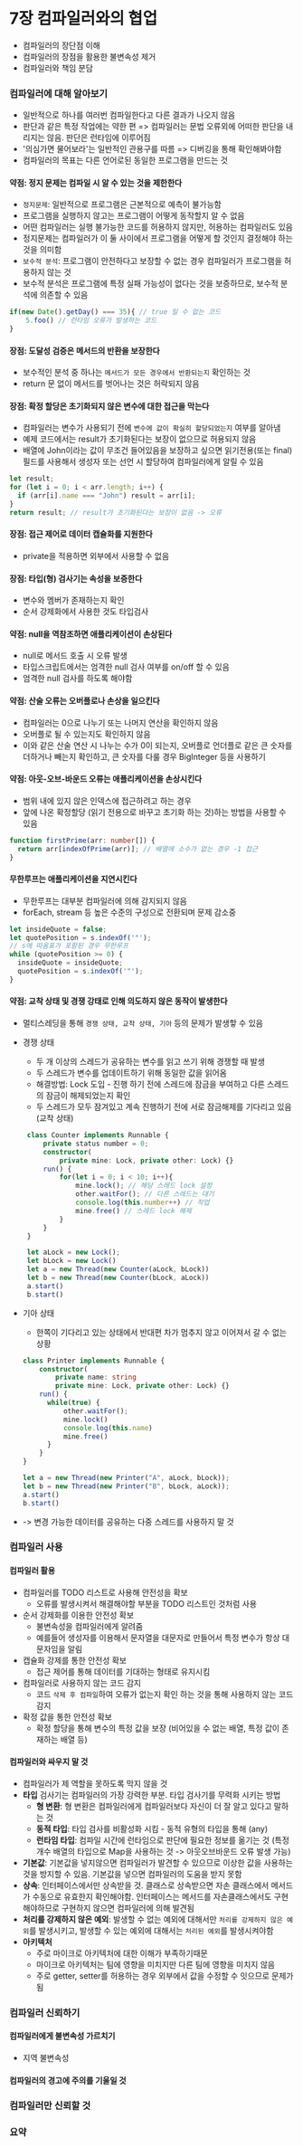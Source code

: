 # 7장 컴파일러와의 협업

- 컴파일러의 장단점 이해
- 컴파일러의 장점을 활용한 불변속성 제거
- 컴파일러와 책임 분담

### 컴파일러에 대해 알아보기

- 일반적으로 하나를 여러번 컴파일한다고 다른 결과가 나오지 않음
- 판단과 같은 특정 작업에는 약한 편 => 컴파일러는 문법 오류외에 어떠한 판단을 내리지는 않음. 판단은 런타임에 이루어짐
- '의심가면 물어보라'는 일반적인 관용구를 따름 => 디버깅을 통해 확인해봐야함
- 컴파일러의 목표는 다른 언어로된 동일한 프로그램을 만드는 것

#### 약점: 정지 문제는 컴파일 시 알 수 있는 것을 제한한다

- `정지문제`: 일반적으로 프로그램은 근본적으로 예측이 불가능함
- 프로그램을 실행하지 않고는 프로그램이 어떻게 동작할지 알 수 없음
- 어떤 컴파일러는 실행 불가능한 코드를 허용하지 않지만, 허용하는 컴파일러도 있음
- 정지문제는 컴파일러가 이 둘 사이에서 프로그램을 어떻게 할 것인지 결정해야 하는 것을 의미함
- `보수적 분석`: 프로그램이 안전하다고 보장할 수 없는 경우 컴파일러가 프로그램을 허용하지 않는 것
- 보수적 분석은 프로그램에 특정 실패 가능성이 없다는 것을 보증하므로, 보수적 분석에 의존할 수 있음

```ts
if(new Date().getDay() === 35){ // true 일 수 없는 코드
    5.foo() // 런타임 오류가 발생하는 코드
}
```

#### 장점: 도달성 검증은 메서드의 반환을 보장한다

- 보수적인 분석 중 하나는 `메서드가 모든 경우에서 반환되는지` 확인하는 것
- return 문 없이 메서드를 벗어나는 것은 허락되지 않음

#### 장점: 확정 할당은 초기화되지 않은 변수에 대한 접근을 막는다

- 컴파일러는 변수가 사용되기 전에 `변수에 값이 확실히 할당되었는지` 여부를 알아냄
- 예제 코드에서는 result가 초기화된다는 보장이 없으므로 허용되지 않음
- 배열에 John이라는 값이 무조건 들어있음을 보장하고 싶으면 읽기전용(또는 final) 필드를 사용해서 생성자 또는 선언 시 할당하여 컴파일러에게 알릴 수 있음

```ts
let result;
for (let i = 0; i < arr.length; i++) {
  if (arr[i].name === "John") result = arr[i];
}
return result; // result가 초기화된다는 보장이 없음 -> 오류
```

#### 장점: 접근 제어로 데이터 캡슐화를 지원한다

- private을 적용하면 외부에서 사용할 수 없음

#### 장점: 타입(형) 검사기는 속성을 보증한다

- 변수와 멤버가 존재하는지 확인
- 순서 강제화에서 사용한 것도 타입검사

#### 약점: null을 역참조하면 애플리케이션이 손상된다

- null로 메서드 호출 시 오류 발생
- 타입스크립트에서는 엄격한 null 검사 여부를 on/off 할 수 있음
- 엄격한 null 검사를 하도록 해야함

#### 약점: 산술 오류는 오버플로나 손상을 일으킨다

- 컴파일러는 0으로 나누기 또는 나머지 연산을 확인하지 않음
- 오버플로 될 수 있는지도 확인하지 않음
- 이와 같은 산술 연산 시 나누는 수가 0이 되는지, 오버플로 언더플로 같은 큰 숫자를 더하거나 빼는지 확인하고, 큰 숫자를 다룰 경우 BigInteger 등을 사용하기

#### 약점: 아웃-오브-바운드 오류는 애플리케이션을 손상시킨다

- 범위 내에 있지 않은 인덱스에 접근하려고 하는 경우
- 앞에 나온 확정할당 (읽기 전용으로 바꾸고 초기화 하는 것)하는 방법을 사용할 수 있음

```ts
function firstPrime(arr: number[]) {
  return arr[indexOfPrime(arr)]; // 배열에 소수가 없는 경우 -1 접근
}
```

#### 무한루프는 애플리케이션을 지연시킨다

- 무한루프는 대부분 컴파일러에 의해 감지되지 않음
- forEach, stream 등 높은 수준의 구성으로 전환되며 문제 감소중

```ts
let insideQuote = false;
let quotePosition = s.indexOf('"');
// s에 따옴표가 포함된 경우 무한루프
while (quotePosition >= 0) {
  insideQuote = insideQuote;
  quotePosition = s.indexOf('"');
}
```

#### 약점: 교착 상태 및 경쟁 강태로 인해 의도하지 않은 동작이 발생한다

- 멀티스레딩을 통해 `경쟁 상태, 교착 상태, 기아` 등의 문제가 발생핳 수 있음
- 경쟁 상태

  - 두 개 이상의 스레드가 공유하는 변수를 읽고 쓰기 위해 경쟁할 때 발생
  - 두 스레드가 변수를 업데이트하기 위해 동일한 값을 읽어옴
  - 해결방법: Lock 도입 - 진행 하기 전에 스레드에 잠금을 부여하고 다른 스레드의 잠금이 해제되었는지 확인
  - 두 스레드가 모두 잠겨있고 계속 진행하기 전에 서로 잠금해제를 기다리고 있음 (교착 상태)

  ```ts
   class Counter implements Runnable {
       private status number = 0;
       constructor(
           private mine: Lock, private other: Lock) {}
       run() {
           for(let i = 0; i < 10; i++){
               mine.lock(); // 해당 스레드 lock 설정
               other.waitFor(); // 다른 스레드는 대기
               console.log(this.number++) // 작업
               mine.free() // 스레드 lock 해제
           }
       }
   }

   let aLock = new Lock();
   let bLock = new Lock()
   let a = new Thread(new Counter(aLock, bLock))
   let b = new Thread(new Counter(bLock, aLock))
   a.start()
   b.start()
  ```

- 기아 상태

  - 한쪽이 기다리고 있는 상태에서 반대편 차가 멈추지 않고 이어져서 갈 수 없는 상황

  ```ts
  class Printer implements Runnable {
      constructor(
          private name: string
          private mine: Lock, private other: Lock) {}
      run() {
        while(true) {
            other.waitFor();
            mine.lock()
            console.log(this.name)
            mine.free()
        }
      }
  }

  let a = new Thread(new Printer("A", aLock, bLock));
  let b = new Thread(new Printer("B", bLock, aLock));
  a.start()
  b.start()
  ```

- -> 변경 가능한 데이터를 공유하는 다중 스레드를 사용하지 말 것

### 컴파일러 사용

#### 컴파일러 활용

- 컴파일러를 TODO 리스트로 사용해 안전성을 확보
  - 오류를 발생시켜서 해결해야할 부분을 TODO 리스트인 것처럼 사용
- 순서 강제화를 이용한 안전성 확보
  - 불변속성을 컴파일러에게 알려줌
  - 예를들어 생성자를 이용해서 문자열을 대문자로 만들어서 특정 변수가 항상 대문자임을 알림
- 캡슐화 강제를 통한 안전성 확보
  - 접근 제어를 통해 데이터를 기대하는 형태로 유지시킴
- 컴파일러로 사용하지 않는 코드 감지
  - 코드 `삭제 후 컴파일`하여 오류가 없는지 확인 하는 것을 통해 사용하지 않는 코드 감지
- 확정 값을 통한 안전성 확보
  - 확정 할당을 통해 변수의 특정 값을 보장 (비어있을 수 없는 배열, 특정 값이 존재하는 배열 등)

#### 컴파일러와 싸우지 말 것

- 컴파일러가 제 역할을 못하도록 막지 않을 것
- **타입** 검사기는 컴파일러의 가장 강력한 부분. 타입 검사기를 무력화 시키는 방법
  - **형 변환**: 형 변환은 컴파일러에게 컴파일러보다 자신이 더 잘 알고 있다고 말하는 것
  - **동적 타입**: 타입 검사를 비활성화 시킴 - 동적 유형의 타입을 통해 (any)
  - **런타임 타입**: 컴파일 시간에 런타임으로 판단에 필요한 정보를 옮기는 것 (특정 개수 배열의 타입으로 Map을 사용하는 것 -> 아웃오브바운드 오류 발생 가능)
- **기본값**: 기본값을 넣지않으면 컴파일러가 발견할 수 있으므로 이상한 값을 사용하는 것을 방지할 수 있음. 기본값을 넣으면 컴파일러의 도움을 받지 못함
- **상속**: 인터페이스에서만 상속받을 것. 클래스로 상속받으면 자손 클래스에서 메서드가 수동으로 유효한지 확인해야함. 인터페이스는 메서드를 자손클래스에서도 구현해야하므로 구현하지 않으면 컴파일러에 의해 발견됨
- **처리를 강제하지 않은 예외**: 발생할 수 없는 예외에 대해서만 `처리를 강제하지 않은 예외`를 발생시키고, 발생할 수 있는 예외에 대해서는 `처리된 예외`를 발생시켜야함
- **아키텍처**
  - 주로 마이크로 아키텍처에 대한 이해가 부족하기때문
  - 마이크로 아키텍처는 팀에 영향을 미치지만 다른 팀에 영향을 미치지 않음
  - 주로 getter, setter를 허용하는 경우 외부에서 값을 수정할 수 잇으므로 문제가됨

### 컴파일러 신뢰하기

#### 컴파일러에게 불변속성 가르치기

- 지역 불변속성

#### 컴파일러의 경고에 주의를 기울일 것

### 컴파일러만 신뢰할 것

### 요약
